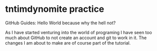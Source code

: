 # tntimdynomite practice
GitHub Guides: Hello World because why the hell not?


As I have started venturing into the world of programing I have seen too much about GitHub to not create an account
and git to work in it. 
The changes I am about to make are of course part of the tutorial. 
